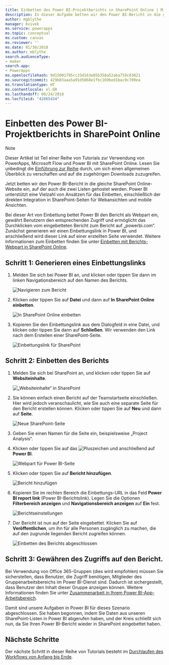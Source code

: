 ```yaml
---
title: Einbetten des Power BI-Projektberichts in SharePoint Online | Microsoft-Dokumentation
description: In dieser Aufgabe betten wir den Power BI-Bericht in die gleiche SharePoint Online-Website ein, auf der auch die zwei Listen gehostet werden.
author: mgblythe
manager: kvivek
ms.service: powerapps
ms.topic: conceptual
ms.custom: canvas
ms.reviewer: ''
ms.date: 01/30/2018
ms.author: mblythe
search.audienceType:
- maker
search.app:
- PowerApps
ms.openlocfilehash: 9d15001795cc33d163e85b358a52aba759c83021
ms.sourcegitcommit: 429b83aaa5a91d5868e1fbc169bed1bac0c709ea
ms.translationtype: HT
ms.contentlocale: el-GR
ms.lasthandoff: 08/24/2018
ms.locfileid: "42865434"
---
```

# <a name="embed-the-power-bi-project-report-in-sharepoint-online"></a>Einbetten des Power BI-Projektberichts in SharePoint Online
> [!NOTE]
> Dieser Artikel ist Teil einer Reihe von Tutorials zur Verwendung von PowerApps, Microsoft Flow und Power BI mit SharePoint Online. Lesen Sie unbedingt die [Einführung zur Reihe](sharepoint-scenario-intro.md) durch, um sich einen allgemeinen Überblick zu verschaffen und auf die zugehörigen Downloads zuzugreifen.

Jetzt betten wir den Power BI-Bericht in die gleiche SharePoint Online-Website ein, auf der auch die zwei Listen gehostet werden. Power BI unterstützt eine Vielzahl von Ansätzen für das Einbetten, einschließlich der direkten Integration in SharePoint-Seiten für Webansichten und mobile Ansichten.

Bei dieser Art von Einbettung bettet Power BI den Bericht als Webpart ein, gewährt Benutzern den entsprechenden Zugriff und ermöglicht das Durchklicken vom eingebetteten Bericht zum Bericht auf „powerbi.com“. Zunächst generieren wir einen Einbettungslink in Power BI, und anschließend wird dieser Link auf einer erstellten Seite verwendet. Weitere Informationen zum Einbetten finden Sie unter [Einbetten mit Berichts-Webpart in SharePoint Online](https://docs.microsoft.com/power-bi/service-embed-report-spo).

## <a name="step-1-generate-an-embed-link"></a>Schritt 1: Generieren eines Einbettungslinks
1. Melden Sie sich bei Power BI an, und klicken oder tippen Sie dann im linken Navigationsbereich auf den Namen des Berichts.
   
    ![Navigieren zum Bericht](./media/sharepoint-scenario-embed-report/08-01-01-reports.png)
2. Klicken oder tippen Sie auf **Datei** und dann auf **In SharePoint Online einbetten**.
   
    ![In SharePoint Online einbetten](./media/sharepoint-scenario-embed-report/08-01-02-embed-spo.png)
3. Kopieren Sie den Einbettungslink aus dem Dialogfeld in eine Datei, und klicken oder tippen Sie dann auf **Schließen**. Wir verwenden den Link nach dem Erstellen einer SharePoint-Seite.
   
    ![Einbettungslink für SharePoint](./media/sharepoint-scenario-embed-report/08-01-03-embed-url.png)

## <a name="step-2-embed-the-report"></a>Schritt 2: Einbetten des Berichts
1. Melden Sie sich bei SharePoint an, und klicken oder tippen Sie auf **Websiteinhalte**.
   
    ![„Websiteinhalte“ in SharePoint](./media/sharepoint-scenario-embed-report/08-01-04-site-contents.png)
2. Sie können einfach einen Bericht auf der Teamstartseite einschließen. Hier wird jedoch veranschaulicht, wie Sie auch eine separate Seite für den Bericht erstellen können. Klicken oder tippen Sie auf **Neu** und dann auf **Seite**.
   
    ![Neue SharePoint-Seite](./media/sharepoint-scenario-embed-report/08-01-05-new-page.png)
3. Geben Sie einen Namen für die Seite ein, beispielsweise „Project Analysis“.
4. Klicken oder tippen Sie auf das ![Pluszeichen](./media/sharepoint-scenario-embed-report/icon-plus.png) und anschließend auf **Power BI**.
   
    ![Webpart für Power BI-Seite](./media/sharepoint-scenario-embed-report/08-01-06-add-page-part.png)
5. Klicken oder tippen Sie auf **Bericht hinzufügen**.
   
    ![Bericht hinzufügen](./media/sharepoint-scenario-embed-report/08-01-07-add-report.png)
6. Kopieren Sie im rechten Bereich die Einbettungs-URL in das Feld **Power BI report link** (Power BI-Berichtslink). Legen Sie die Optionen **Filterbereich anzeigen** und **Navigationsbereich anzeigen** auf **Ein** fest.
   
    ![Berichtseinstellungen](./media/sharepoint-scenario-embed-report/08-01-08-report-settings.png)
7. Der Bericht ist nun auf der Seite eingebettet. Klicken Sie auf **Veröffentlichen**, um ihn für alle Personen zugänglich zu machen, die auf den zugrunde liegenden Bericht zugreifen können.
   
    ![Einbetten des Berichts abgeschlossen](./media/sharepoint-scenario-embed-report/08-01-09-report-complete.png)

## <a name="step-3-grant-access-to-the-report"></a>Schritt 3: Gewähren des Zugriffs auf den Bericht.
Bei Verwendung von Office 365-Gruppen (dies wird empfohlen) müssen Sie sicherstellen, dass Benutzer, die Zugriff benötigen, Mitglieder des Gruppenarbeitsbereichs im Power BI-Dienst sind. Dadurch ist sichergestellt, dass Benutzer den Inhalt dieser Gruppe anzeigen können. Weitere Informationen finden Sie unter [Zusammenarbeit in Ihrem Power BI-App-Arbeitsbereich](https://docs.microsoft.com/power-bi/service-collaborate-power-bi-workspace).

Damit sind unsere Aufgaben in Power BI für dieses Szenario abgeschlossen. Sie haben begonnen, indem Sie Daten aus unseren SharePoint-Listen in Power BI abgerufen haben, und der Kreis schließt sich nun, da Sie Ihren Power BI-Bericht wieder in SharePoint eingebettet haben.

## <a name="next-steps"></a>Nächste Schritte
Der nächste Schritt in dieser Reihe von Tutorials besteht im [Durchlaufen des Workflows von Anfang bis Ende](sharepoint-scenario-summary.md).

